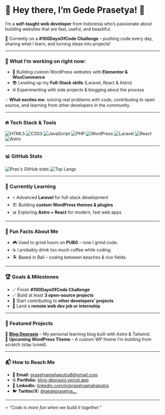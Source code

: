 # 🌟 Hey there, I’m Gede Prasetya! 👋  

I’m a **self-taught web developer** from Indonesia who’s passionate about building websites that are fast, useful, and beautiful.  

🚀 Currently on a **#100DaysOfCode Challenge** – pushing code every day, sharing what I learn, and turning ideas into projects!  

---

### 🌱 What I’m working on right now:
- 🔧 Building custom WordPress websites with **Elementor & WooCommerce**
- 📚 Leveling up my **Full-Stack skills** (Laravel, React & Astro)
- 🌐 Experimenting with side projects & blogging about the process  

💡 **What excites me:** solving real problems with code, contributing to open source, and learning from other developers in the community.  

---

### 🔥 Tech Stack & Tools
![HTML5](https://img.shields.io/badge/-HTML5-E34F26?style=flat&logo=html5&logoColor=white)
![CSS3](https://img.shields.io/badge/-CSS3-1572B6?style=flat&logo=css3)
![JavaScript](https://img.shields.io/badge/-JavaScript-F7DF1E?style=flat&logo=javascript&logoColor=black)
![PHP](https://img.shields.io/badge/-PHP-777BB4?style=flat&logo=php&logoColor=white)
![WordPress](https://img.shields.io/badge/-WordPress-21759B?style=flat&logo=wordpress)
![Laravel](https://img.shields.io/badge/-Laravel-FF2D20?style=flat&logo=laravel&logoColor=white)
![React](https://img.shields.io/badge/-React-61DAFB?style=flat&logo=react&logoColor=black)
![Astro](https://img.shields.io/badge/-Astro-FF5D01?style=flat&logo=astro&logoColor=white)

---

### 📊 GitHub Stats
![Pras's GitHub stats](https://github-readme-stats.vercel.app/api?username=gedeprasetya&show_icons=true&theme=tokyonight)
![Top Langs](https://github-readme-stats.vercel.app/api/top-langs/?username=gedeprasetya&layout=compact&theme=tokyonight)

---

### 📖 Currently Learning
- ⚡ Advanced **Laravel** for full-stack development
- 🏗 Building **custom WordPress themes & plugins**
- 📊 Exploring **Astro + React** for modern, fast web apps

---

### 🌟 Fun Facts About Me
- 🎮 Used to grind hours on **PUBG** – now I grind code.  
- ☕ I probably drink too much coffee while coding.  
- 🏝 Based in Bali – coding between beaches & rice fields.

---

### 🏆 Goals & Milestones
- ✅ Finish **#100DaysOfCode Challenge**
- ✅ Build at least **3 open-source projects**
- 🚀 Start contributing to **other developers’ projects**
- 🎯 Land a **remote web dev job or internship**

---

### 📌 Featured Projects
📂 [**Blog Deprasio**](https://blog-deprasio.vercel.app) – My personal learning blog built with Astro & Tailwind.  
📂 **Upcoming WordPress Theme** – A custom WP theme I’m building from scratch (stay tuned).

---

### 📬 How to Reach Me
- 📧 **Email:** prasetyamahaputra8@gmail.com  
- 🌐 **Portfolio:** [blog-deprasio.vercel.app](https://blog-deprasio.vercel.app)  
- 🔗 **LinkedIn:** [linkedin.com/in/prasetyamahaputra](https://www.linkedin.com/in/prasetyamahaputra/) 
- 🐦 **Twitter/X:** [@gedeprasetya__](https://x.com/gedeprasetya__)

---

⭐️ _“Code is more fun when we build it together.”_
